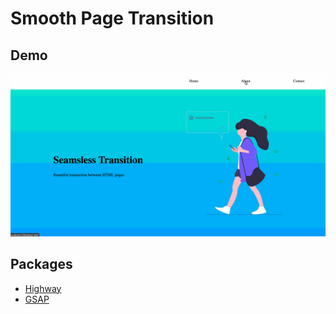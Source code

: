 # Smooth Page Transition

## Demo

![demo](demo.gif)


## Packages
- [Highway](https://highway.js.org/)
- [GSAP](https://greensock.com/gsap/)